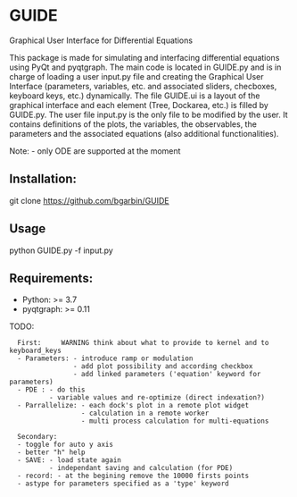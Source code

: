 # GUIDE
Graphical User Interface for Differential Equations

This package is made for simulating and interfacing differential equations using PyQt and pyqtgraph. The main code is located in GUIDE.py and is in charge of loading a user input.py file and creating the Graphical User Interface (parameters, variables, etc. and associated sliders, checboxes, keyboard keys, etc.) dynamically. The file GUIDE.ui is a layout of the graphical interface and each element (Tree, Dockarea, etc.) is filled by GUIDE.py. The user file input.py is the only file to be modified by the user. It contains definitions of the plots, the variables, the observables, the parameters and the associated equations (also additional functionalities).

Note: - only ODE are supported at the moment

## Installation:
git clone https://github.com/bgarbin/GUIDE

## Usage
python GUIDE.py -f input.py

## Requirements:
- Python: >= 3.7
- pyqtgraph: >= 0.11


TODO:

      First:     WARNING think about what to provide to kernel and to keyboard_keys
      - Parameters: - introduce ramp or modulation
                    - add plot possibility and according checkbox
                    - add linked parameters ('equation' keyword for parameters)
      - PDE : - do this
              - variable values and re-optimize (direct indexation?)
      - Parrallelize: - each dock's plot in a remote plot widget
                      - calculation in a remote worker
                      - multi process calculation for multi-equations 
       
      Secondary:
      - toggle for auto y axis
      - better "h" help
      - SAVE: - load state again
              - independant saving and calculation (for PDE) 
      - record: - at the begining remove the 10000 firsts points
      - astype for parameters specified as a 'type' keyword
